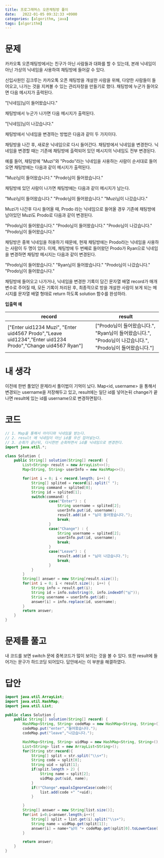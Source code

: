 ```yaml
---
title: 프로그래머스 오픈채팅방 풀이
date:   2022-01-05 09:32:33 +0900
categories: [algorithm, java]
tags: [algorithm]
---
```


# 문제
카카오톡 오픈채팅방에서는 친구가 아닌 사람들과 대화를 할 수 있는데, 본래 닉네임이 아닌 가상의 닉네임을 사용하여 채팅방에 들어갈 수 있다.

신입사원인 김크루는 카카오톡 오픈 채팅방을 개설한 사람을 위해, 다양한 사람들이 들어오고, 나가는 것을 지켜볼 수 있는 관리자창을 만들기로 했다. 채팅방에 누군가 들어오면 다음 메시지가 출력된다.

"[닉네임]님이 들어왔습니다."

채팅방에서 누군가 나가면 다음 메시지가 출력된다.

"[닉네임]님이 나갔습니다."

채팅방에서 닉네임을 변경하는 방법은 다음과 같이 두 가지이다.

채팅방을 나간 후, 새로운 닉네임으로 다시 들어간다.
채팅방에서 닉네임을 변경한다.
닉네임을 변경할 때는 기존에 채팅방에 출력되어 있던 메시지의 닉네임도 전부 변경된다.

예를 들어, 채팅방에 "Muzi"와 "Prodo"라는 닉네임을 사용하는 사람이 순서대로 들어오면 채팅방에는 다음과 같이 메시지가 출력된다.

"Muzi님이 들어왔습니다."
"Prodo님이 들어왔습니다."

채팅방에 있던 사람이 나가면 채팅방에는 다음과 같이 메시지가 남는다.

"Muzi님이 들어왔습니다."
"Prodo님이 들어왔습니다."
"Muzi님이 나갔습니다."

Muzi가 나간후 다시 들어올 때, Prodo 라는 닉네임으로 들어올 경우 기존에 채팅방에 남아있던 Muzi도 Prodo로 다음과 같이 변경된다.

"Prodo님이 들어왔습니다."
"Prodo님이 들어왔습니다."
"Prodo님이 나갔습니다."
"Prodo님이 들어왔습니다."

채팅방은 중복 닉네임을 허용하기 때문에, 현재 채팅방에는 Prodo라는 닉네임을 사용하는 사람이 두 명이 있다. 이제, 채팅방에 두 번째로 들어왔던 Prodo가 Ryan으로 닉네임을 변경하면 채팅방 메시지는 다음과 같이 변경된다.

"Prodo님이 들어왔습니다."
"Ryan님이 들어왔습니다."
"Prodo님이 나갔습니다."
"Prodo님이 들어왔습니다."

채팅방에 들어오고 나가거나, 닉네임을 변경한 기록이 담긴 문자열 배열 record가 매개변수로 주어질 때, 모든 기록이 처리된 후, 최종적으로 방을 개설한 사람이 보게 되는 메시지를 문자열 배열 형태로 return 하도록 solution 함수를 완성하라.

**입출력 예**

record | result
-------|-------
["Enter uid1234 Muzi", "Enter uid4567 Prodo","Leave uid1234","Enter uid1234 Prodo","Change uid4567 Ryan"] | ["Prodo님이 들어왔습니다.", "Ryan님이 들어왔습니다.", "Prodo님이 나갔습니다.", "Prodo님이 들어왔습니다."]
# 내 생각
이전에 한번 풀었던 문제라서 풀이법이 기억이 났다. Map<id, username> 을 통해서 변경되는 username을 저장해두고 있고, result에는 일단 id를 넣어논뒤
change가 끝나면 result에 있는 id를 username으로 변경하면됬다.
# 코드
```java
// 1. Map을 통해서 아이디와 닉네임을 받는다.
// 2. result 에 닉네임이 아닌 id를 우선 집어넣는다.
// 3. 순회가 끝난뒤, 다시한번 순회하면서 id를 닉네임으로 변경한다.
import java.util.*;

class Solution {
    public String[] solution(String[] record) {
        List<String> result = new ArrayList<>();
        Map<String, String> userInfo = new HashMap<>();

        for(int i = 0; i < record.length; i++) {
            String[] splited = record[i].split(" ");
            String command = splited[0];
            String id = splited[1];
            switch(command) {
                    case("Enter") : {
                        String username = splited[2];
                        userInfo.put(id, username);
                        result.add(id + "님이 들어왔습니다.");
                        break;
                    }
                    case("Change") : {
                        String username = splited[2];
                        userInfo.put(id, username);
                        break;
                    }
                    case("Leave") : {
                        result.add(id + "님이 나갔습니다.");
                        break;
                    }
            }
        }
        String[] answer = new String[result.size()];
        for(int i = 0; i < result.size(); i++) {
            String info = result.get(i);
            String id = info.substring(0, info.indexOf("님"));
            String username = userInfo.get(id);
            answer[i] = info.replace(id, username);
        }
        return answer;
    }
}
```
# 문제를 풀고
내 코드를 보면 switch 문에 중복코드가 많이 보이는 것을 볼 수 있다. 또한 result에 들어가는 문구가 하드코딩 되어있다.
답안에서는 이 부분을 해결하였다.

# 답안
```java
import java.util.ArrayList;
import java.util.HashMap;
import java.util.List;

public class Solution {
    public String[] solution(String[] record) {
        HashMap<String, String> codeMap = new HashMap<String, String>();
        codeMap.put("enter","들어왔습니다.");
        codeMap.put("leave","나갔습니다.");

        HashMap<String, String> uidMap = new HashMap<String, String>();
        List<String> list = new ArrayList<String>();
        for(String str:record){
            String[] split = str.split("\\s+");
            String code = split[0];
            String uid = split[1];
            if(split.length > 2) {
                String name = split[2];
                uidMap.put(uid, name);
            }
            if(!"Change".equalsIgnoreCase(code)){
                list.add(code +" "+uid);
            }

        }
        String[] answer = new String[list.size()];
        for(int i=0;i<answer.length;i++){
            String[] split = list.get(i).split("\\s+");
            String name = uidMap.get(split[1]);
            answer[i] = name+"님이 "+ codeMap.get(split[0].toLowerCase());
        }

        return answer;
    }
}
```
